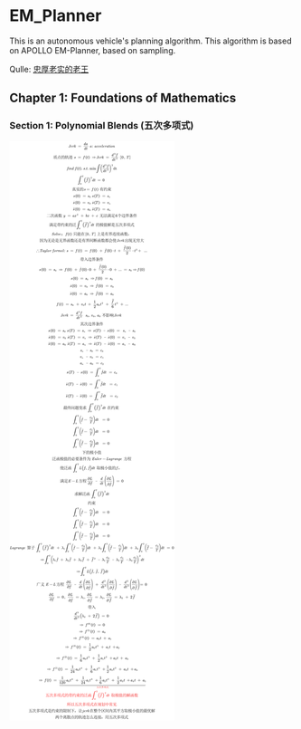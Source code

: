 # EM_Planner
This is an autonomous vehicle's planning algorithm. This algorithm is based on APOLLO EM-Planner, based on sampling.

Qulle: [忠厚老实的老王](https://GitHub.com/VincentWong3)
## Chapter 1: Foundations of Mathematics
### Section 1: Polynomial Blends (五次多项式)

![plot](./EM_Note/EMPlanner_01.png)

